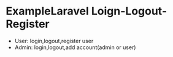 # ExampleLaravel Loign-Logout-Register
- User: login,logout,register user
- Admin: login,logout,add account(admin or user)

